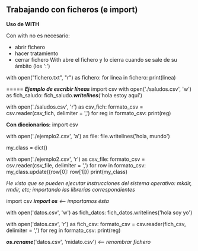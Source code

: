 ## Trabajando con ficheros (e import)
**Uso de WITH**

Con with no es necesario:
 * abrir fichero
 * hacer tratamiento
 * cerrar fichero
 With abre el fichero y lo cierra cuando se sale de su ámbito (los ':')
 
with open("fichero.txt", "r") as fichero:
    for linea in fichero:
        print(linea)
 
 =====
 ***Ejemplo de escribir líneas***
 import csv
with  open('./saludos.csv', 'w') as  fich_saludo:
	fich_saludo.***writelines***('hola estoy aquí')

with  open('./saludos.csv', 'r') as csv_fich:
	formato_csv = csv.reader(csv_fich, delimiter  =  ',')
	for reg in formato_csv:
		print(reg)

**Con diccionarios:**
import csv

with  open('./ejemplo2.csv', 'a') as  file:
	file.writelines('hola, mundo')

my_class =  dict()

with  open('./ejemplo2.csv', 'r') as csv_file:
	formato_csv = csv.reader(csv_file, delimiter  =  ',')
	for row in formato_csv:
		my_class.update({row[0]: row[1]})
		print(my_class)

*He visto que se pueden ejecutar instrucciones del sistema operativo: mkdir, rmdir, etc; importando las librerías correspondientes*

import csv
***import os*** *<-- importamos ésta*

with  open('datos.csv', 'w') as fich_datos:
	fich_datos.writelines('hola soy yo')

with  open('datos.csv', 'r') as fich_csv:
	formato_csv = csv.reader(fich_csv, delimiter  =  ',')
	for reg in formato_csv:
		print(reg)
		
***os.rename***('datos.csv', 'midato.csv')  *<-- renombrar fichero*

